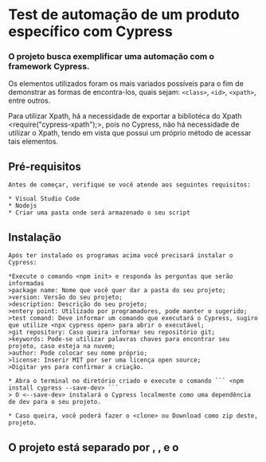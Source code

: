# Test de automação de um produto específico com Cypress

### O projeto busca exemplificar uma automação com o framework Cypress.

 Os elementos utilizados foram os mais variados possíveis para o fim de demonstrar as formas de encontra-los, quais sejam: `<class>`, `<id>`, `<xpath>`, entre outros.
  
 Para utilizar Xpath, há a necessidade de exportar a bibliotéca do Xpath <require("cypress-xpath");>, pois no Cypress, não há necessidade de utilizar o Xpath, tendo em vista que possui um próprio método de acessar tais elementos.

 ## Pré-requisitos
    
    Antes de começar, verifique se você atende aos seguintes requisitos:
    
    * Visual Studio Code
    * Nodejs
    * Criar uma pasta onde será armazenado o seu script
    
 ## Instalação 
    
    Após ter instalado os programas acima você precisará instalar o Cypress:
   
    *Execute o comando <npm init> e responda às perguntas que serão informadas
    >package name: Nome que você quer dar a pasta do seu projeto;
    >version: Versão do seu projeto;
    >description: Descrição do seu projeto;
    >entery point: Utilizado por programadores, pode manter o sugerido;
    >test comand: Deve informar um comando que executará o Cypress, sugiro que utilize <npx cypress open> para abrir o executável;
    >git repository: Caso queira informar seu repositório git;
    >keywords: Pode-se utilizar palavras chaves para encontrar seu projeto, caso esteja na nuvem;
    >author: Pode colocar seu nome próprio;
    >license: Inserir MIT por ser uma licença open source;
    >Digitar yes para confirmar a criação.
    
    * Abra o terminal no diretório criado e execute o comando ``` <npm install cypress --save-dev> ```
    > O <--save-dev> instalará o Cypress localmente como uma dependência de dev para o seu projeto.
  
    * Caso queira, você poderá fazer o <clone> ou Download como zip deste, projeto.
  
 ## O projeto está separado por <elements>, <pages objects>, <fixtures> e o <script>.
  Para validar os <elements> e os <pages objects> basta ir em <../cypress/suport/pages>;
  Quanto ao <script>, basta ir em <../cypress/integration>;
  Os <fixtures> armazenam os <strings>, se encontra em <../cypress/fixtures>
  
 O presente projeto não utilizou cucumber, mas para fim de explicação, caso utilizasse, seria da seguinte forma:
  
  ```
Feature: Seach, add and validate a product

This feature will Add and Validate an Amazon Product into Cart.

Scenario: Add and Validate an Amazon Product into Cart
Given A user opens the browser into Amazon website and
When A user searchfor a product like "Notebook Acer"
And A user chooses the product "Notebook Gamer Acer Nitro AN515-43-R9K7 AMD Ryzen 5 8GB RAM, 1TB + 256SSD Placa de Vídeo NVIDIA GeForce GTX 1650"
Then A user must see the product chosen into his cart
  ```
  
  ###Obrigado pela compreensão! 
